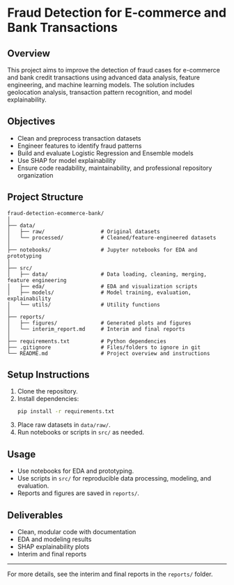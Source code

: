 # Fraud Detection for E-commerce and Bank Transactions

## Overview
This project aims to improve the detection of fraud cases for e-commerce and bank credit transactions using advanced data analysis, feature engineering, and machine learning models. The solution includes geolocation analysis, transaction pattern recognition, and model explainability.

## Objectives
- Clean and preprocess transaction datasets
- Engineer features to identify fraud patterns
- Build and evaluate Logistic Regression and Ensemble models
- Use SHAP for model explainability
- Ensure code readability, maintainability, and professional repository organization

## Project Structure
```
fraud-detection-ecommerce-bank/
│
├── data/
│   ├── raw/                  # Original datasets
│   └── processed/            # Cleaned/feature-engineered datasets
│
├── notebooks/                # Jupyter notebooks for EDA and prototyping
│
├── src/
│   ├── data/                 # Data loading, cleaning, merging, feature engineering
│   ├── eda/                  # EDA and visualization scripts
│   ├── models/               # Model training, evaluation, explainability
│   └── utils/                # Utility functions
│
├── reports/
│   ├── figures/              # Generated plots and figures
│   └── interim_report.md     # Interim and final reports
│
├── requirements.txt          # Python dependencies
├── .gitignore                # Files/folders to ignore in git
└── README.md                 # Project overview and instructions
```

## Setup Instructions
1. Clone the repository.
2. Install dependencies:
   ```bash
   pip install -r requirements.txt
   ```
3. Place raw datasets in `data/raw/`.
4. Run notebooks or scripts in `src/` as needed.

## Usage
- Use notebooks for EDA and prototyping.
- Use scripts in `src/` for reproducible data processing, modeling, and evaluation.
- Reports and figures are saved in `reports/`.

## Deliverables
- Clean, modular code with documentation
- EDA and modeling results
- SHAP explainability plots
- Interim and final reports

---
For more details, see the interim and final reports in the `reports/` folder.